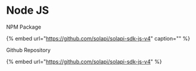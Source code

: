 # Node JS

NPM Package

{% embed url="https://github.com/solapi/solapi-sdk-js-v4" caption="" %}

Github Repository

{% embed url="https://github.com/solapi/solapi-sdk-js-v4" %}



